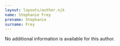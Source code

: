 ```yaml
---
layout: layouts/author.njk
name: Stephanie Frey
prename: Stephanie
surname: Frey
---
```

No additional information is available for this author.
